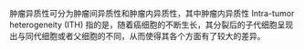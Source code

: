 肿瘤异质性可分为肿瘤间异质性和肿瘤内异质性，其中肿瘤内异质性 Intra-tumor heterogeneity (ITH) 指的是，随着癌细胞的不断生长，其分裂后的子代细胞呈现出与同代细胞或者父细胞的不同，从而使得其各个方面有了较大的差异。

